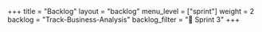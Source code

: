 +++
title = "Backlog"
layout = "backlog"
menu_level = ["sprint"]
weight = 2
backlog = "Track-Business-Analysis"
backlog_filter = "📅 Sprint 3"
+++
